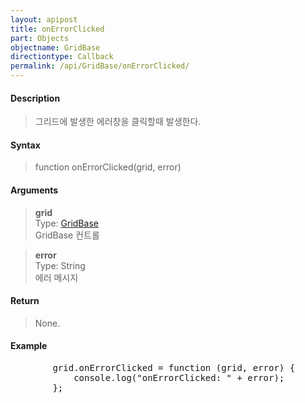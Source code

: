 ```yaml
---
layout: apipost
title: onErrorClicked
part: Objects
objectname: GridBase
directiontype: Callback
permalink: /api/GridBase/onErrorClicked/
---
```



#### Description

> 그리드에 발생한 에러창을 클릭할때 발생한다.  

#### Syntax

> function onErrorClicked(grid, error)  

#### Arguments

> **grid**  
> Type: [GridBase](/api/types/GridBase/)  
> GridBase 컨트롤  

> **error**  
> Type: String  
> 에러 메시지  

#### Return

> None.

#### Example

<pre class="prettyprint">
        grid.onErrorClicked = function (grid, error) {
            console.log("onErrorClicked: " + error);
        };
</pre>

